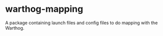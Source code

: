 # warthog-mapping
A package containing launch files and config files to do mapping with the Warthog.
